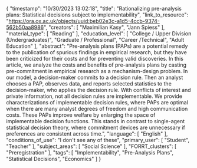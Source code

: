 {
    "timestamp": "10/30/2023 13:02:18",
    "title": "Rationalizing pre-analysis plans: Statistical decisions subject to implementability",
    "link_to_resource": "https://ora.ox.ac.uk/objects/uuid:beb02e3c-a1d5-4ccb-9374-562b50aa8986",
    "creators": [
        "Maximilian Kasy",
        "Jann Spiess"
    ],
    "material_type": [
        "Reading"
    ],
    "education_level": [
        "College / Upper Division (Undergraduates)",
        "Graduate / Professional",
        "Career /Technical",
        "Adult Education"
    ],
    "abstract": "Pre-analysis plans (PAPs) are a potential remedy to the publication of spurious findings in empirical research, but they have been criticized for their costs and for preventing valid discoveries. In this article, we analyze the costs and benefits of pre-analysis plans by casting pre-commitment in empirical research as a mechanism-design problem. In our model, a decision-maker commits to a decision rule. Then an analyst chooses a PAP, observes data, and reports selected statistics to the decision-maker, who applies the decision rule. With conflicts of interest and private information, not all decision rules are implementable. We provide characterizations of implementable decision rules, where PAPs are optimal when there are many analyst degrees of freedom and high communication costs. These PAPs improve welfare by enlarging the space of implementable decision functions. This stands in contrast to single-agent statistical decision theory, where commitment devices are unnecessary if preferences are consistent across time.",
    "language": [
        "English"
    ],
    "conditions_of_use": "I don't see any of these",
    "primary_user": [
        "Student",
        "Teacher"
    ],
    "subject_areas": [
        "Social Science"
    ],
    "FORRT_clusters": [
        "Preregistration"
    ],
    "tags": [
        "Implementability",
        "Pre-Analysis Plans",
        "Statistical Decisions",
        "Economics"
    ]
}